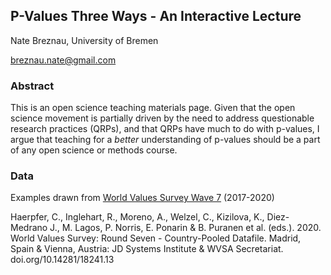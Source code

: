 ## P-Values Three Ways - An Interactive Lecture

Nate Breznau, University of Bremen

breznau.nate@gmail.com

### Abstract

This is an open science teaching materials page. Given that the open science movement is partially driven by the need to address questionable research practices (QRPs), and that QRPs have much to do with p-values, I argue that teaching for a *better* understanding of p-values should be a part of any open science or methods course. 

### Data

Examples drawn from [World Values Survey Wave 7](https://www.worldvaluessurvey.org/WVSDocumentationWV7.jsp) (2017-2020)

Haerpfer, C., Inglehart, R., Moreno, A., Welzel, C., Kizilova, K., Diez-Medrano J., M. Lagos, P. Norris, E. Ponarin & B. Puranen et al. (eds.). 2020. World Values Survey: Round Seven - Country-Pooled Datafile. Madrid, Spain & Vienna, Austria: JD Systems Institute & WVSA Secretariat. doi.org/10.14281/18241.13
